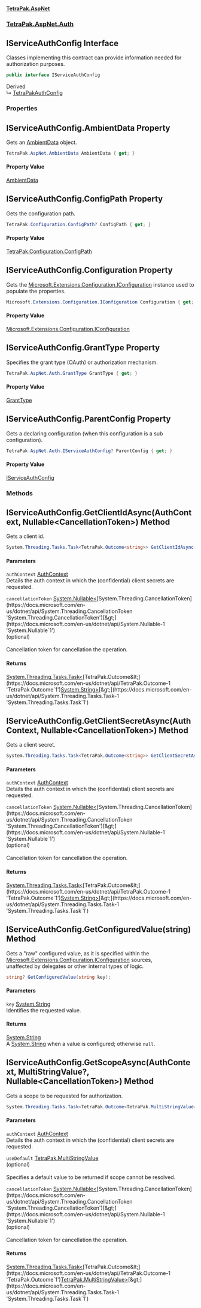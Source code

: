 #### [TetraPak.AspNet](index.md 'index')
### [TetraPak.AspNet.Auth](TetraPak_AspNet_Auth.md 'TetraPak.AspNet.Auth')
## IServiceAuthConfig Interface
Classes implementing this contract can provide information needed for authorization purposes.   
```csharp
public interface IServiceAuthConfig
```

Derived  
&#8627; [TetraPakAuthConfig](TetraPak_AspNet_TetraPakAuthConfig.md 'TetraPak.AspNet.TetraPakAuthConfig')  
### Properties
<a name='TetraPak_AspNet_Auth_IServiceAuthConfig_AmbientData'></a>
## IServiceAuthConfig.AmbientData Property
Gets an [AmbientData](TetraPak_AspNet_Auth_IServiceAuthConfig.md#TetraPak_AspNet_Auth_IServiceAuthConfig_AmbientData 'TetraPak.AspNet.Auth.IServiceAuthConfig.AmbientData') object.  
```csharp
TetraPak.AspNet.AmbientData AmbientData { get; }
```
#### Property Value
[AmbientData](TetraPak_AspNet_AmbientData.md 'TetraPak.AspNet.AmbientData')
  
<a name='TetraPak_AspNet_Auth_IServiceAuthConfig_ConfigPath'></a>
## IServiceAuthConfig.ConfigPath Property
Gets the configuration path.  
```csharp
TetraPak.Configuration.ConfigPath? ConfigPath { get; }
```
#### Property Value
[TetraPak.Configuration.ConfigPath](https://docs.microsoft.com/en-us/dotnet/api/TetraPak.Configuration.ConfigPath 'TetraPak.Configuration.ConfigPath')
  
<a name='TetraPak_AspNet_Auth_IServiceAuthConfig_Configuration'></a>
## IServiceAuthConfig.Configuration Property
Gets the [Microsoft.Extensions.Configuration.IConfiguration](https://docs.microsoft.com/en-us/dotnet/api/Microsoft.Extensions.Configuration.IConfiguration 'Microsoft.Extensions.Configuration.IConfiguration') instance used to populate the properties.  
```csharp
Microsoft.Extensions.Configuration.IConfiguration Configuration { get; }
```
#### Property Value
[Microsoft.Extensions.Configuration.IConfiguration](https://docs.microsoft.com/en-us/dotnet/api/Microsoft.Extensions.Configuration.IConfiguration 'Microsoft.Extensions.Configuration.IConfiguration')
  
<a name='TetraPak_AspNet_Auth_IServiceAuthConfig_GrantType'></a>
## IServiceAuthConfig.GrantType Property
Specifies the grant type (OAuth) or authorization mechanism.   
```csharp
TetraPak.AspNet.Auth.GrantType GrantType { get; }
```
#### Property Value
[GrantType](TetraPak_AspNet_Auth_GrantType.md 'TetraPak.AspNet.Auth.GrantType')
  
<a name='TetraPak_AspNet_Auth_IServiceAuthConfig_ParentConfig'></a>
## IServiceAuthConfig.ParentConfig Property
Gets a declaring configuration (when this configuration is a sub configuration).  
```csharp
TetraPak.AspNet.Auth.IServiceAuthConfig? ParentConfig { get; }
```
#### Property Value
[IServiceAuthConfig](TetraPak_AspNet_Auth_IServiceAuthConfig.md 'TetraPak.AspNet.Auth.IServiceAuthConfig')
  
### Methods
<a name='TetraPak_AspNet_Auth_IServiceAuthConfig_GetClientIdAsync(TetraPak_AspNet_AuthContext_System_Nullable_System_Threading_CancellationToken_)'></a>
## IServiceAuthConfig.GetClientIdAsync(AuthContext, Nullable&lt;CancellationToken&gt;) Method
Gets a client id.  
```csharp
System.Threading.Tasks.Task<TetraPak.Outcome<string>> GetClientIdAsync(TetraPak.AspNet.AuthContext authContext, System.Nullable<System.Threading.CancellationToken> cancellationToken=null);
```
#### Parameters
<a name='TetraPak_AspNet_Auth_IServiceAuthConfig_GetClientIdAsync(TetraPak_AspNet_AuthContext_System_Nullable_System_Threading_CancellationToken_)_authContext'></a>
`authContext` [AuthContext](TetraPak_AspNet_AuthContext.md 'TetraPak.AspNet.AuthContext')  
Details the auth context in which the (confidential) client secrets are requested.  
  
<a name='TetraPak_AspNet_Auth_IServiceAuthConfig_GetClientIdAsync(TetraPak_AspNet_AuthContext_System_Nullable_System_Threading_CancellationToken_)_cancellationToken'></a>
`cancellationToken` [System.Nullable&lt;](https://docs.microsoft.com/en-us/dotnet/api/System.Nullable-1 'System.Nullable`1')[System.Threading.CancellationToken](https://docs.microsoft.com/en-us/dotnet/api/System.Threading.CancellationToken 'System.Threading.CancellationToken')[&gt;](https://docs.microsoft.com/en-us/dotnet/api/System.Nullable-1 'System.Nullable`1')  
(optional)<br />  
Cancellation token for cancellation the operation.  
  
#### Returns
[System.Threading.Tasks.Task&lt;](https://docs.microsoft.com/en-us/dotnet/api/System.Threading.Tasks.Task-1 'System.Threading.Tasks.Task`1')[TetraPak.Outcome&lt;](https://docs.microsoft.com/en-us/dotnet/api/TetraPak.Outcome-1 'TetraPak.Outcome`1')[System.String](https://docs.microsoft.com/en-us/dotnet/api/System.String 'System.String')[&gt;](https://docs.microsoft.com/en-us/dotnet/api/TetraPak.Outcome-1 'TetraPak.Outcome`1')[&gt;](https://docs.microsoft.com/en-us/dotnet/api/System.Threading.Tasks.Task-1 'System.Threading.Tasks.Task`1')  
  
<a name='TetraPak_AspNet_Auth_IServiceAuthConfig_GetClientSecretAsync(TetraPak_AspNet_AuthContext_System_Nullable_System_Threading_CancellationToken_)'></a>
## IServiceAuthConfig.GetClientSecretAsync(AuthContext, Nullable&lt;CancellationToken&gt;) Method
Gets a client secret.  
```csharp
System.Threading.Tasks.Task<TetraPak.Outcome<string>> GetClientSecretAsync(TetraPak.AspNet.AuthContext authContext, System.Nullable<System.Threading.CancellationToken> cancellationToken=null);
```
#### Parameters
<a name='TetraPak_AspNet_Auth_IServiceAuthConfig_GetClientSecretAsync(TetraPak_AspNet_AuthContext_System_Nullable_System_Threading_CancellationToken_)_authContext'></a>
`authContext` [AuthContext](TetraPak_AspNet_AuthContext.md 'TetraPak.AspNet.AuthContext')  
Details the auth context in which the (confidential) client secrets are requested.  
  
<a name='TetraPak_AspNet_Auth_IServiceAuthConfig_GetClientSecretAsync(TetraPak_AspNet_AuthContext_System_Nullable_System_Threading_CancellationToken_)_cancellationToken'></a>
`cancellationToken` [System.Nullable&lt;](https://docs.microsoft.com/en-us/dotnet/api/System.Nullable-1 'System.Nullable`1')[System.Threading.CancellationToken](https://docs.microsoft.com/en-us/dotnet/api/System.Threading.CancellationToken 'System.Threading.CancellationToken')[&gt;](https://docs.microsoft.com/en-us/dotnet/api/System.Nullable-1 'System.Nullable`1')  
(optional)<br />  
Cancellation token for cancellation the operation.  
  
#### Returns
[System.Threading.Tasks.Task&lt;](https://docs.microsoft.com/en-us/dotnet/api/System.Threading.Tasks.Task-1 'System.Threading.Tasks.Task`1')[TetraPak.Outcome&lt;](https://docs.microsoft.com/en-us/dotnet/api/TetraPak.Outcome-1 'TetraPak.Outcome`1')[System.String](https://docs.microsoft.com/en-us/dotnet/api/System.String 'System.String')[&gt;](https://docs.microsoft.com/en-us/dotnet/api/TetraPak.Outcome-1 'TetraPak.Outcome`1')[&gt;](https://docs.microsoft.com/en-us/dotnet/api/System.Threading.Tasks.Task-1 'System.Threading.Tasks.Task`1')  
  
<a name='TetraPak_AspNet_Auth_IServiceAuthConfig_GetConfiguredValue(string)'></a>
## IServiceAuthConfig.GetConfiguredValue(string) Method
Gets a "raw" configured value, as it is specified within the [Microsoft.Extensions.Configuration.IConfiguration](https://docs.microsoft.com/en-us/dotnet/api/Microsoft.Extensions.Configuration.IConfiguration 'Microsoft.Extensions.Configuration.IConfiguration') sources,  
unaffected by delegates or other internal types of logic.  
```csharp
string? GetConfiguredValue(string key);
```
#### Parameters
<a name='TetraPak_AspNet_Auth_IServiceAuthConfig_GetConfiguredValue(string)_key'></a>
`key` [System.String](https://docs.microsoft.com/en-us/dotnet/api/System.String 'System.String')  
Identifies the requested value.  
  
#### Returns
[System.String](https://docs.microsoft.com/en-us/dotnet/api/System.String 'System.String')  
A [System.String](https://docs.microsoft.com/en-us/dotnet/api/System.String 'System.String') when a value is configured; otherwise `null`.  
  
<a name='TetraPak_AspNet_Auth_IServiceAuthConfig_GetScopeAsync(TetraPak_AspNet_AuthContext_TetraPak_MultiStringValue__System_Nullable_System_Threading_CancellationToken_)'></a>
## IServiceAuthConfig.GetScopeAsync(AuthContext, MultiStringValue?, Nullable&lt;CancellationToken&gt;) Method
Gets a scope to be requested for authorization.  
```csharp
System.Threading.Tasks.Task<TetraPak.Outcome<TetraPak.MultiStringValue>> GetScopeAsync(TetraPak.AspNet.AuthContext authContext, TetraPak.MultiStringValue? useDefault=null, System.Nullable<System.Threading.CancellationToken> cancellationToken=null);
```
#### Parameters
<a name='TetraPak_AspNet_Auth_IServiceAuthConfig_GetScopeAsync(TetraPak_AspNet_AuthContext_TetraPak_MultiStringValue__System_Nullable_System_Threading_CancellationToken_)_authContext'></a>
`authContext` [AuthContext](TetraPak_AspNet_AuthContext.md 'TetraPak.AspNet.AuthContext')  
Details the auth context in which the (confidential) client secrets are requested.  
  
<a name='TetraPak_AspNet_Auth_IServiceAuthConfig_GetScopeAsync(TetraPak_AspNet_AuthContext_TetraPak_MultiStringValue__System_Nullable_System_Threading_CancellationToken_)_useDefault'></a>
`useDefault` [TetraPak.MultiStringValue](https://docs.microsoft.com/en-us/dotnet/api/TetraPak.MultiStringValue 'TetraPak.MultiStringValue')  
(optional)<br />  
Specifies a default value to be returned if scope cannot be resolved.  
  
<a name='TetraPak_AspNet_Auth_IServiceAuthConfig_GetScopeAsync(TetraPak_AspNet_AuthContext_TetraPak_MultiStringValue__System_Nullable_System_Threading_CancellationToken_)_cancellationToken'></a>
`cancellationToken` [System.Nullable&lt;](https://docs.microsoft.com/en-us/dotnet/api/System.Nullable-1 'System.Nullable`1')[System.Threading.CancellationToken](https://docs.microsoft.com/en-us/dotnet/api/System.Threading.CancellationToken 'System.Threading.CancellationToken')[&gt;](https://docs.microsoft.com/en-us/dotnet/api/System.Nullable-1 'System.Nullable`1')  
(optional)<br />  
Cancellation token for cancellation the operation.  
  
#### Returns
[System.Threading.Tasks.Task&lt;](https://docs.microsoft.com/en-us/dotnet/api/System.Threading.Tasks.Task-1 'System.Threading.Tasks.Task`1')[TetraPak.Outcome&lt;](https://docs.microsoft.com/en-us/dotnet/api/TetraPak.Outcome-1 'TetraPak.Outcome`1')[TetraPak.MultiStringValue](https://docs.microsoft.com/en-us/dotnet/api/TetraPak.MultiStringValue 'TetraPak.MultiStringValue')[&gt;](https://docs.microsoft.com/en-us/dotnet/api/TetraPak.Outcome-1 'TetraPak.Outcome`1')[&gt;](https://docs.microsoft.com/en-us/dotnet/api/System.Threading.Tasks.Task-1 'System.Threading.Tasks.Task`1')  
  
